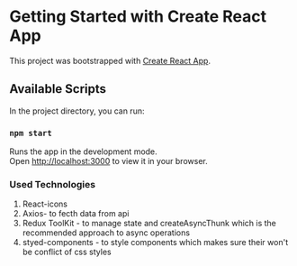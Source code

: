 # Getting Started with Create React App

This project was bootstrapped with [Create React App](https://github.com/facebook/create-react-app).

## Available Scripts

In the project directory, you can run:

### `npm start`

Runs the app in the development mode.\
Open [http://localhost:3000](http://localhost:3000) to view it in your browser.

### Used Technologies
1. React-icons
2. Axios- to fecth data from api
3. Redux ToolKit - to manage state and createAsyncThunk which is the recommended approach to async operations
4. styed-components - to style components which makes sure their won't be conflict of css styles


